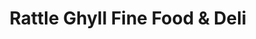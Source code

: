 ---
title: "Rattle Ghyll Fine Food & Deli"
url: /ambleside/rattle-ghyll-fine-food-and-deli/
shop: deli
---